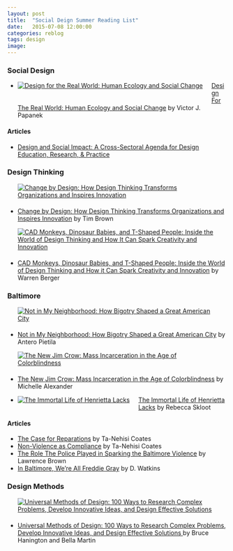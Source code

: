 ```yaml
---
layout: post
title:  "Social Deign Summer Reading List"
date:   2015-07-08 12:00:00
categories: reblog
tags: design
image: 
---
```


<style>
.book-jacket {
float: left;
margin: 0 20px 20px 0;
}
.post-entry li, .post-entry ul {
clear: both;
list-style-type: none;
}
</style>

<h3>Social Design</h3>

<ul class="clearfix">
<li>
<a class="book-jacket" href="https://www.goodreads.com/book/show/190560.Design_for_the_Real_World?utm_medium=api&amp;utm_source=blog_book"><img alt="Design for the Real World: Human Ecology and Social Change" src="https://d.gr-assets.com/books/1296813175m/190560.jpg" /></a>

<a href="https://www.goodreads.com/book/show/190560.Design_for_the_Real_World" target="_blank">Design For The Real World: Human Ecology and Social Change</a>
by Victor J. Papanek 
</li>
</ul>
<h4>Articles</h4>
<ul class="clearfix">
<li>
<a href="http://arts.gov/sites/default/files/Design-and-Social-Impact.pdf" target="_blank">Design and Social Impact: A Cross-Sectoral Agenda for Design Education, Research, & Practice</a>
</li>
</ul>

<h3>Design Thinking</h3>
<ul class="clearfix">
<li>
<a class="book-jacket" href="https://www.goodreads.com/book/show/6671664-change-by-design?utm_medium=api&amp;utm_source=blog_book"><img alt="Change by Design: How Design Thinking Transforms Organizations and Inspires Innovation" src="https://d.gr-assets.com/books/1348453734m/6671664.jpg" /></a>

<a href="https://www.goodreads.com/book/show/6671664-change-by-design" target="_blank">Change by Design: How Design Thinking Transforms Organizations and Inspires Innovation</a>
by Tim Brown 
</li>
<li>
<a class="book-jacket" href="https://www.goodreads.com/book/show/9259048-cad-monkeys-dinosaur-babies-and-t-shaped-people?utm_medium=api&amp;utm_source=blog_book"><img alt="CAD Monkeys, Dinosaur Babies, and T-Shaped People: Inside the World of Design Thinking and How It Can Spark Creativity and Innovation" src="https://d.gr-assets.com/books/1348779430m/9259048.jpg" /></a>

<a href="https://www.goodreads.com/book/show/9259048-cad-monkeys-dinosaur-babies-and-t-shaped-people" target="_blank">CAD Monkeys, Dinosaur Babies, and T-Shaped People: Inside the World of Design Thinking and How it Can Spark Creativity and Innovation</a>
by Warren Berger
</li>
</ul>

<h3>Baltimore</h3>
<ul class="clearfix">
<li>
<a class="book-jacket" href="https://www.goodreads.com/book/show/7489945-not-in-my-neighborhood?utm_medium=api&amp;utm_source=blog_book"><img alt="Not in My Neighborhood: How Bigotry Shaped a Great American City" src="https://d.gr-assets.com/books/1348841142m/7489945.jpg" /></a>

<a href="https://www.goodreads.com/book/show/7489945-not-in-my-neighborhood" target="_blank">Not in My Neighborhood: How Bigotry Shaped a Great American City</a> 
by Antero Pietila 
</li>
<li>
<a class="book-jacket" href="https://www.goodreads.com/book/show/6792458-the-new-jim-crow?utm_medium=api&amp;utm_source=blog_book"><img alt="The New Jim Crow: Mass Incarceration in the Age of Colorblindness" src="https://d.gr-assets.com/books/1328751532m/6792458.jpg" /></a>

<a href="https://www.goodreads.com/book/show/6792458-the-new-jim-crow" target="_blank">The New Jim Crow: Mass Incarceration in the Age of Colorblindness</a>
by Michelle Alexander 
</li>
<li>
<a class="book-jacket" href="https://www.goodreads.com/book/show/6493208-the-immortal-life-of-henrietta-lacks?utm_medium=api&amp;utm_source=blog_book"><img alt="The Immortal Life of Henrietta Lacks" src="https://d.gr-assets.com/books/1327878144m/6493208.jpg" /></a>

<a href="https://www.goodreads.com/book/show/6493208-the-immortal-life-of-henrietta-lacks" target="_blank">The Immortal Life of Henrietta Lacks</a>
by Rebecca Skloot 
</li>
</ul>
<h4>Articles</h4>
<ul class="clearfix">
<li>
<a href="http://www.theatlantic.com/features/archive/2014/05/the-case-for-reparations/361631/" target="_blank">The Case for Reparations</a> by Ta-Nehisi Coates
</li>
<li>
<a href="http://www.theatlantic.com/politics/archive/2015/04/nonviolence-as-compliance/391640/?utm_source=SFTwitter&mc_cid=8d168b6833&mc_eid=032be824aa" target="_blank">Non-Violence as Compliance</a> by Ta-Nehisi Coates
</li>
<li>
<a href="http://talkingpointsmemo.com/cafe/the-role-the-police-played-in-sparking-the-baltimore-violence?mc_cid=8d168b6833&mc_eid=032be824aa" target="_blank">The Role The Police Played in Sparking the Baltimore Violence</a> by Lawrence Brown
</li>
<li>
<a href="http://www.nytimes.com/2015/04/29/opinion/in-baltimore-were-all-freddie-gray.html?_r=3" target="_blank">In Baltimore, We’re All Freddie Gray</a> by D. Watkins
</li>
</ul>
<h3>Design Methods</h3>

<ul class="clearfix">
<li>
<a class="book-jacket" href="https://www.goodreads.com/book/show/11698359-universal-methods-of-design?utm_medium=api&amp;utm_source=blog_book"><img alt="Universal Methods of Design: 100 Ways to Research Complex Problems, Develop Innovative Ideas, and Design Effective Solutions" src="https://d.gr-assets.com/books/1344683703m/11698359.jpg" /></a>

<a href="https://www.goodreads.com/book/show/11698359-universal-methods-of-design" target="_blank">Universal Methods of Design: 100 Ways to Research Complex Problems, Develop Innovative Ideas, and Design Effective Solutions 
</a>by Bruce Hanington and Bella Martin 
</li>
</ul>